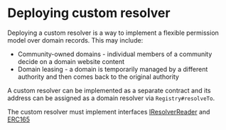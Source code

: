 # Deploying custom resolver

Deploying a custom resolver is a way to implement a flexible permission model over domain records. This may include:

* Community-owned domains - individual members of a community decide on a domain website content
* Domain leasing - a domain is temporarily managed by a different authority and then comes back to the original authority

A custom resolver can be implemented as a separate contract and its address can be assigned as a domain resolver via `Registry#resolveTo`.

The custom resolver must implement interfaces [IResolverReader](https://github.com/unstoppabledomains/dot-crypto/blob/master/contracts/IResolverReader.sol) and [ERC165](https://github.com/ethereum/EIPs/blob/master/EIPS/eip-165.md)

